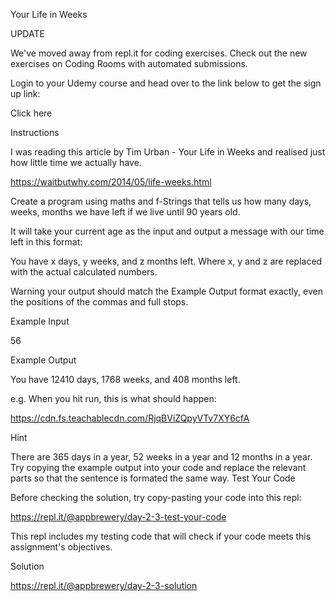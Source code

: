 Your Life in Weeks

UPDATE

We've moved away from repl.it for coding exercises. Check out the new exercises on Coding Rooms with automated submissions.

Login to your Udemy course and head over to the link below to get the sign up link:

Click here

Instructions

I was reading this article by Tim Urban - Your Life in Weeks and realised just how little time we actually have.

https://waitbutwhy.com/2014/05/life-weeks.html

Create a program using maths and f-Strings that tells us how many days, weeks, months we have left if we live until 90 years old.

It will take your current age as the input and output a message with our time left in this format:

You have x days, y weeks, and z months left.
Where x, y and z are replaced with the actual calculated numbers.

Warning your output should match the Example Output format exactly, even the positions of the commas and full stops.

Example Input

56

Example Output

You have 12410 days, 1768 weeks, and 408 months left.

e.g. When you hit run, this is what should happen:

https://cdn.fs.teachablecdn.com/RjqBViZQpyVTv7XY6cfA

Hint

There are 365 days in a year, 52 weeks in a year and 12 months in a year.
Try copying the example output into your code and replace the relevant parts so that the sentence is formated the same way.
Test Your Code

Before checking the solution, try copy-pasting your code into this repl:

https://repl.it/@appbrewery/day-2-3-test-your-code

This repl includes my testing code that will check if your code meets this assignment's objectives.

Solution

https://repl.it/@appbrewery/day-2-3-solution
